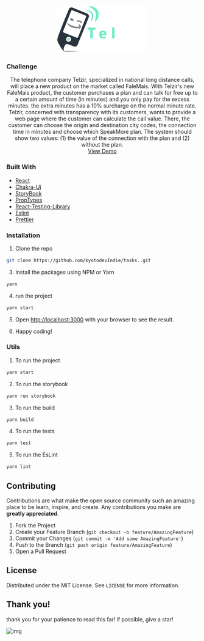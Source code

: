  <p align="center">
 <a href="https://github.com/kyotodevindie">
    <img src="/src/Assets/Images/logo.svg" alt="Logo" >
  </a>
</p>

### Challenge

  <p align="center">
    The telephone company Telzir, specialized in national long distance calls, will place
a new product on the market called FaleMais.  With Telzir's new FaleMais product, the customer purchases a plan and can talk for free up to
a certain amount of time (in minutes) and you only pay for the excess minutes. the extra minutes
has a 10% surcharge on the normal minute rate. Telzir, concerned with transparency with its customers, wants to provide a
web page where the customer can calculate the call value. There, the customer can choose the
origin and destination city codes, the connection time in minutes and choose which
SpeakMore plan. The system should show two values: (1) the value of the connection with the plan and (2)
without the plan.
    <br />
    <a href="https://vialaser-challenge.vercel.app/">View Demo</a>
</p>

<!-- Prints -->

### Built With

- [React](https://pt-br.reactjs.org/)
- [Chakra-Ui](https://chakra-ui.com/)
- [StoryBook](https://storybook.js.org/)
- [PropTypes](https://www.npmjs.com/package/prop-types)
- [React-Testing-Library](https://testing-library.com/docs/react-testing-library/intro/)
- [Eslint](https://eslint.org/)
- [Prettier](https://prettier.io/)

### Installation

1. Clone the repo

```sh
git clone https://github.com/kyotodevIndie/tasks..git
```

3. Install the packages using NPM or Yarn

```sh
yarn
```
4. run the project

```sh
yarn start
```

5. Open [http://localhost:3000](http://localhost:3000) with your browser to see the result.

6. Happy coding!

### Utils

1. To run the project
```sh
yarn start
```
2. To run the storybook
```sh
yarn run storybook
```
3. To run the build
```sh
yarn build
```
4. To run the tests
```sh
yarn test
```
5. To run the EsLint 
```sh
yarn lint
```

## Contributing

Contributions are what make the open source community such an amazing place to be learn, inspire, and create. Any contributions you make are **greatly appreciated**.

1. Fork the Project
2. Create your Feature Branch (`git checkout -b feature/AmazingFeature`)
3. Commit your Changes (`git commit -m 'Add some AmazingFeature'`)
4. Push to the Branch (`git push origin feature/AmazingFeature`)
5. Open a Pull Request

<!-- LICENSE -->

## License

Distributed under the MIT License. See `LICENSE` for more information.

## Thank you!

   <p> 
    thank you for your patience to read this far! if possible, give a star!
   </p> 
   <img src="https://lh3.googleusercontent.com/pw/ACtC-3f0oIHIN5_S0Z72L0b3XQSkL9or6r0pgoyhyugqOA02f8lv1MaYY4aucAd1jTGbWl8-4mPviLlDiIN7frgGYWldM3x45yfi7BxCkfMFUm7NnClHQRIRw5QLFco123lsR0Kyp-uFuDdD9ZBVnqwxTywp=s512-no?authuser=0" alt="img" width="150" height="150">
